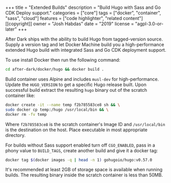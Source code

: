 +++
title = "Extended Builds"
description = "Build Hugo with Sass and Go CDK Deploy support."
categories = ["core"]
tags = ["docker", "container", "sass", "cloud"]
features = ["code highlighter", "related content"]
[[copyright]]
  owner = "Josh Habdas"
  date = "2019"
  license = "agpl-3.0-or-later"
+++

After Dark ships with the ability to build Hugo from tagged-version source. Supply a version tag and let Docker Machine build you a high-performance extended Hugo build with integrated Sass and Go CDK deployment support.

To use install Docker then run the following command:

```sh
cd after-dark/docker/hugo && docker build .
```

Build container uses Alpine and includes `musl-dev` for high-performance. Update the `HUGO_VERSION` to get a specific Hugo release built. Upon successful build extract the resulting `hugo` binary out of the scratch container like:

```sh
docker create -it --name temp f2b785583ce8 sh && \
sudo docker cp temp:/hugo /usr/local/bin && \
docker rm -fv temp
```

Where `f2b785583ce8` is the scratch container's Image ID and `/usr/local/bin` is the destination on the host. Place executable in most appropriate directory.

For builds without Sass support enabled turn off `CGO_ENABLED`, pass in a phony value to `BUILD_TAGS`, create another build and give it a docker tag:

```sh
docker tag $(docker images -q | head -n 1) gohugoio/hugo:v0.57.0
```

It's recommended at least 2GB of storage space is available when running builds. The resulting binary inside the scratch container is less than 50MB.
